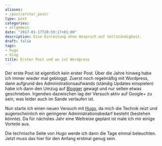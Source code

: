 ```yaml
---
aliases:
- /post/erster_post/
type: post
categories:
- allgemein
date: "2017-01-17T20:59:17+01:00"
description: Eine Einleitung ohne Anspruch auf Vollständigkeit.
draft: false
tags:
- hugo
- blog
title: Erster Post und wo ist Wordpress
---
```


Der erste Post ist eigentlich kein erster Post. Über die Jahre hinweg habe ich immer wieder mal gebloggt. Zuerst noch regelmäßig mit Wordpress, dann aufgrund des Administrationsaufwands (ständig Updates einspielen) habe ich dann den Umzug auf [Blogger](http://blogger.com) gewagt und nur selten etwas geschrieben. Irgendwo dazwischen lag der Versuch aktiv auf Google+ zu sein, was leider auch im Sande verlaufen ist. 

Nun starte ich einen neuen Versuch mit [Hugo](https://gohugo.io), da mich die Technik reizt und augenscheinlich ein geringerer Administrationsbedarf besteht (bestehen könnte). Da für nächstes Jahr eine Weltreise geplant ist male ich mir einige Vorteile aus.

Die technische Seite von *Hugo* werde ich dann die Tage einmal beleuchten. Jetzt muss das hier für den Anfang erstmal genug sein.
